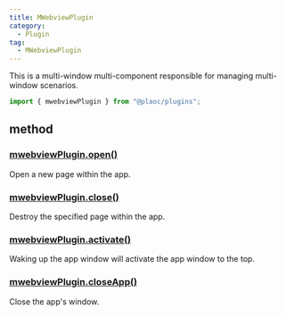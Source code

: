 ```yaml
---
title: MWebviewPlugin
category:
  - Plugin
tag:
  - MWebviewPlugin
---
```


This is a multi-window multi-component responsible for managing multi-window scenarios.

```js
import { mwebviewPlugin } from "@plaoc/plugins";
```

## method

### [mwebviewPlugin.open()](./open.md)

Open a new page within the app.

### [mwebviewPlugin.close()](./close.md)

Destroy the specified page within the app.

### [mwebviewPlugin.activate()](./activate.md)

Waking up the app window will activate the app window to the top.

### [mwebviewPlugin.closeApp()](./close-app.md)

Close the app's window.
